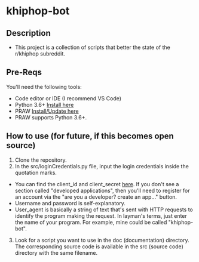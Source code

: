 # khiphop-bot

## Description

* This project is a collection of scripts that better the state of the r/khiphop subreddit.

## Pre-Reqs
You'll need the following tools:
* Code editor or IDE (I recommend VS Code)
* Python 3.6+ [Install here](https://www.python.org/downloads/)
* PRAW [Install/Update here](https://praw.readthedocs.io/en/stable/getting_started/installation.html)
 * PRAW supports Python 3.6+.

## How to use (for future, if this becomes open source)

1. Clone the repository.
2. In the src/loginCredentials.py file, input the login credentials inside the quotation marks.
 * You can find the client_id and client_secret [here](https://www.reddit.com/prefs/apps). If you don't see a section called "developed applications", then you'll need to register for an account via the "are you a developer? create an app..." button.
 * Username and password is self-explanatory.
 * User_agent is basically a string of text that's sent with HTTP requests to identify the program making the request. In layman's terms, just enter the name of your program. For example, mine could be called "khiphop-bot".
3. Look for a script you want to use in the doc (documentation) directory. The corresponding source code is available in the src (source code) directory with the same filename. 


